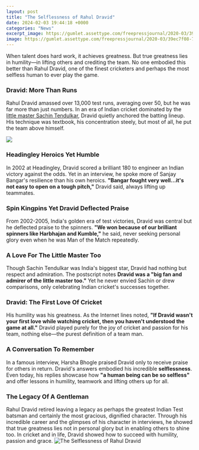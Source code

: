 ```yaml
---
layout: post
title: "The Selflessness of Rahul Dravid"
date: 2024-02-03 19:44:18 +0000
categories: "News"
excerpt_image: https://gumlet.assettype.com/freepressjournal/2020-03/39ec7f08-7d26-4e53-b0ed-437a9db5a485/Rahul_Dravid.jpg?auto=format%2Ccompress&amp;w=1200
image: https://gumlet.assettype.com/freepressjournal/2020-03/39ec7f08-7d26-4e53-b0ed-437a9db5a485/Rahul_Dravid.jpg?auto=format%2Ccompress&amp;w=1200
---
```


When talent does hard work, it achieves greatness. But true greatness lies in humility—in lifting others and crediting the team. No one embodied this better than Rahul Dravid, one of the finest cricketers and perhaps the most selfless human to ever play the game.
### Dravid: More Than Runs
Rahul Dravid amassed over 13,000 test runs, averaging over 50, but he was far more than just numbers. In an era of Indian cricket dominated by the [little master Sachin Tendulkar](https://yt.io.vn/collection/aldape), Dravid quietly anchored the batting lineup. His technique was textbook, his concentration steely, but most of all, he put the team above himself. 

![](https://img.cricketnmore.com/uploads/2021/11/rahul-dravid-is-big-on-setting-a-good-team-culture-of-selflessness-kl-rahul.jpg)
### Headingley Heroics Yet Humble  
In 2002 at Headingley, Dravid scored a brilliant 180 to engineer an Indian victory against the odds. Yet in an interview, he spoke more of Sanjay Bangar's resilience than his own heroics. **"Bangar fought very well...it's not easy to open on a tough pitch,"** Dravid said, always lifting up teammates.
### Spin Kingpins Yet Dravid Deflected Praise
From 2002-2005, India's golden era of test victories, Dravid was central but he deflected praise to the spinners. **"We won because of our brilliant spinners like Harbhajan and Kumble,"** he said, never seeking personal glory even when he was Man of the Match repeatedly. 
### A Love For The Little Master Too
Though Sachin Tendulkar was India's biggest star, Dravid had nothing but respect and admiration. The postscript notes **Dravid was a "big fan and admirer of the little master too."** Yet he never envied Sachin or drew comparisons, only celebrating Indian cricket's successes together.
### Dravid: The First Love Of Cricket
His humility was his greatness. As the Internet lines noted, **"If Dravid wasn't your first love while watching cricket, then you haven't understood the game at all."** Dravid played purely for the joy of cricket and passion for his team, nothing else—the purest definition of a team man.
### A Conversation To Remember
In a famous interview, Harsha Bhogle praised Dravid only to receive praise for others in return. Dravid's answers embodied his incredible **selflessness**. Even today, his replies showcase how **"a human being can be so selfless"** and offer lessons in humility, teamwork and lifting others up for all.
### The Legacy Of A Gentleman
Rahul Dravid retired leaving a legacy as perhaps the greatest Indian Test batsman and certainly the most gracious, dignified character. Through his incredible career and the glimpses of his character in interviews, he showed that true greatness lies not in personal glory but in enabling others to shine too. In cricket and in life, Dravid showed how to succeed with humility, passion and grace.
![The Selflessness of Rahul Dravid](https://gumlet.assettype.com/freepressjournal/2020-03/39ec7f08-7d26-4e53-b0ed-437a9db5a485/Rahul_Dravid.jpg?auto=format%2Ccompress&amp;w=1200)